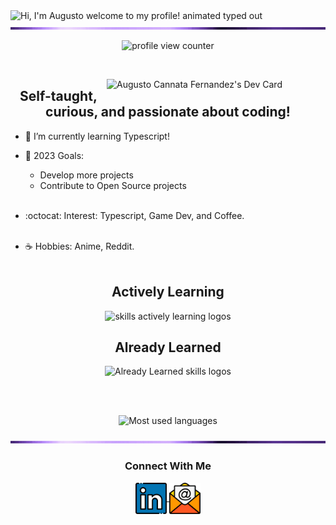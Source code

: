 <!-- My Readme Profile!
I spent a lot of time to make my Readme, and if you like it feel free to take inspiration!

**Acknowledgements**
Awesome Readme Templates
Awesome README
How to write a Good readme

**Authors**
@HyunCafe
 -->

<img src="https://readme-typing-svg.demolab.com?font=Fira+Code&size=37&duration=2800&pause=2000&color=F7F1F1&center=true&vCenter=true&width=940&lines=Hi%2C+I'm+Augusto+welcome+to+my+profile!" alt="Hi, I'm Augusto welcome to my profile! animated typed out">
<img  src="assets/border-line.gif" alt="border-line" height="4" width="1000"> 

<p align="center">
    <img src="https://komarev.com/ghpvc/?username=AugustoC01&style=plastic&label=PROFILE+VIEWS" alt="profile view counter">
</p> <br>

<a href="https://app.daily.dev/AugustoC01"><img src="https://api.daily.dev/devcards/10d2012e66284930946e60b90772012b.png?r=bit" align='right' width="350" alt="Augusto Cannata Fernandez's Dev Card"/></a>

<h2 align="center"> Self-taught, curious, and passionate about coding!</h2>

* 🌳 I’m currently learning Typescript! <br> 

* 🌊 2023 Goals: 
   - Develop more projects
   - Contribute to Open Source projects <br><br>

* :octocat: Interest: Typescript, Game Dev, and Coffee. <br><br>

* ☕ Hobbies: Anime, Reddit. <br><br>


<div align="center">
  <h2> <strong> Actively Learning </strong></h2>
  <img src="https://skillicons.dev/icons?i=ts" alt="skills actively learning logos"> <br> 
  <h2> <strong> Already Learned </strong></h2>
  <img src="https://skillicons.dev/icons?i=react,nodejs,js,mongodb,firebase,linux,git" alt="Already Learned skills logos">
</div>

<br><br>
<p align="center">
  <img src="https://github-readme-stats-i66v.vercel.app/api/top-langs/?username=AugustoC01&layout=compact&langs_count=4&theme=dracula" alt="Most used languages"/> <br>
</p>

<img  src="assets/border-line.gif" alt="border-line" height="4" width="1000"> 

  <h3 align="center">Connect With Me</h3>
<p align="center">
  <a href="https://www.linkedin.com/in/hyuncafe/" target="_blank">
    <img align="center" alt="linkedin logo" height="50" width="50" src="assets/linkedin.png"/>
  </a> 
  
  <a href="mailto:augustocannataf@gmail.com" target="_blank">
    <img align="center" alt="gmail logo" height="50" width="50" src="assets/mail.png" />
  </a>
</p> 
